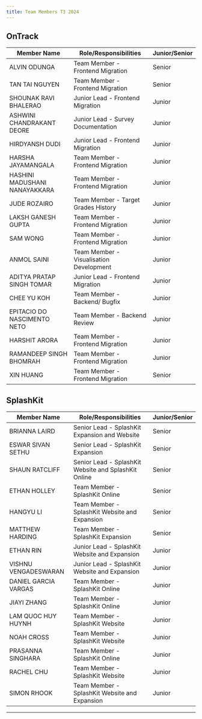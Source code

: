 ```yaml
---
title: Team Members T3 2024
---
```


## OnTrack

| Member Name                   | Role/Responsibilities                   | Junior/Senior |
| ----------------------------- | --------------------------------------- | ------------- |
| ALVIN ODUNGA                  | Team Member - Frontend Migration        | Senior        |
| TAN TAI NGUYEN                | Team Member - Frontend Migration        | Senior        |
| SHOUNAK RAVI BHALERAO         | Junior Lead - Frontend Migration        | Junior        |
| ASHWINI CHANDRAKANT DEORE     | Junior Lead - Survey Documentation      | Junior        |
| HIRDYANSH DUDI                | Junior Lead - Frontend Migration        | Junior        |
| HARSHA JAYAMANGALA            | Team Member - Frontend Migration        | Junior        |
| HASHINI MADUSHANI NANAYAKKARA | Team Member - Frontend Migration        | Junior        |
| JUDE ROZAIRO                  | Team Member - Target Grades History     | Junior        |
| LAKSH GANESH GUPTA            | Team Member - Frontend Migration        | Junior        |
| SAM WONG                      | Team Member - Frontend Migration        | Junior        |
| ANMOL SAINI                   | Team Member - Visualisation Development | Junior        |
| ADITYA PRATAP SINGH TOMAR     | Junior Lead - Frontend Migration        | Junior        |
| CHEE YU KOH                   | Team Member - Backend/ Bugfix           | Junior        |
| EPITACIO DO NASCIMENTO NETO   | Team Member - Backend Review            | Junior        |
| HARSHIT ARORA                 | Team Member - Frontend Migration        | Junior        |
| RAMANDEEP SINGH BHOMRAH       | Team Member - Frontend Migration        | Junior        |
| XIN HUANG                     | Team Member - Frontend Migration        | Senior        |

## SplashKit

| Member Name          | Role/Responsibilities                                | Junior/Senior |
| -------------------- | ---------------------------------------------------- | ------------- |
| BRIANNA LAIRD        | Senior Lead - SplashKit Expansion and Website        | Senior        |
| ESWAR SIVAN SETHU    | Senior Lead - SplashKit Expansion                    | Senior        |
| SHAUN RATCLIFF       | Senior Lead - SplashKit Website and SplashKit Online | Senior        |
| ETHAN HOLLEY         | Team Member - SplashKit Online                       | Senior        |
| HANGYU LI            | Team Member - SplashKit Website and Expansion        | Senior        |
| MATTHEW HARDING      | Team Member - SplashKit Expansion                    | Senior        |
| ETHAN RIN            | Junior Lead - SplashKit Website and Expansion        | Junior        |
| VISHNU VENGADESWARAN | Junior Lead - SplashKit Website and Expansion        | Junior        |
| DANIEL GARCIA VARGAS | Team Member - SplashKit Online                       | Junior        |
| JIAYI ZHANG          | Team Member - SplashKit Online                       | Junior        |
| LAM QUOC HUY HUYNH   | Team Member - SplashKit Website                      | Junior        |
| NOAH CROSS           | Team Member - SplashKit Website                      | Junior        |
| PRASANNA SINGHARA    | Team Member - SplashKit Online                       | Junior        |
| RACHEL CHU           | Team Member - SplashKit Website                      | Junior        |
| SIMON RHOOK          | Team Member - SplashKit Website and Expansion        | Junior        |

---
